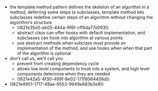 - the template method pattern defines the skeleton of an algorithm in a method, deferring some steps to subclasses, template method lets subclasses redefine certain steps of an algorithm without changing the algorithm's structure
	- ((621e35e0-ab05-444a-9f6f-cff8da77e093))
	- abstract class can offer hooks with default implementation, and subclasses can hook into algorithm at various points
	- use abstract methods when subclass must provide an implementation of the method, and use hooks when when that part of the algorithm is optional
- don't call us, we'll call you
	- prevent from creating dependency cycle
	- allows low level components to hook into a system, and high level components determine when they are needed
	- ((621e42a5-4f30-499f-8e02-171f8064436d))
- ((621e4951-1717-49ae-9553-9949e883b0e8))